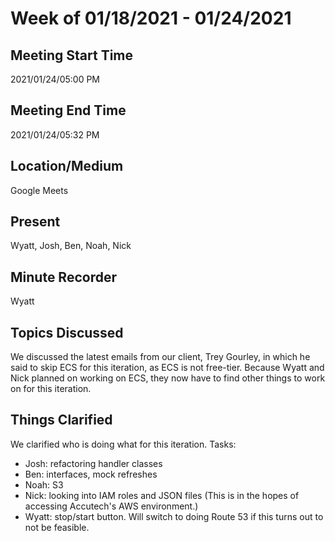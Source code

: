 # Week of 01/18/2021 - 01/24/2021

## Meeting Start Time

2021/01/24/05:00 PM

## Meeting End Time

2021/01/24/05:32 PM

## Location/Medium

Google Meets

## Present

Wyatt, Josh, Ben, Noah, Nick

## Minute Recorder

Wyatt

## Topics Discussed

We discussed the latest emails from our client, Trey Gourley, in which he said to skip ECS for this iteration, as ECS is not free-tier. Because Wyatt and Nick planned on working on ECS, they now have to find other things to work on for this iteration.

## Things Clarified

We clarified who is doing what for this iteration. Tasks:
- Josh: refactoring handler classes
- Ben: interfaces, mock refreshes
- Noah: S3
- Nick: looking into IAM roles and JSON files (This is in the hopes of accessing Accutech's AWS environment.)
- Wyatt: stop/start button. Will switch to doing Route 53 if this turns out to not be feasible.
